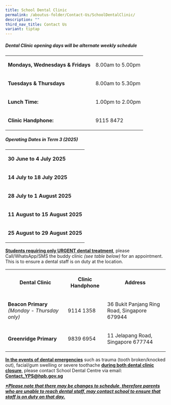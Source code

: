 ```yaml
---
title: School Dental Clinic
permalink: /aboutus-folder/Contact-Us/SchoolDentalClinic/
description: ""
third_nav_title: Contact Us
variant: tiptap
---
```

<h5>Dental Clinic opening days will be alternate weekly schedule</h5>
<table style="minWidth: 50px">
<colgroup>
<col>
<col>
</colgroup>
<tbody>
<tr>
<td rowspan="1" colspan="1">
<p><strong>Mondays, Wednesdays &amp; Fridays</strong>
</p>
</td>
<td rowspan="1" colspan="1">
<p>8.00am to 5.00pm</p>
</td>
</tr>
<tr>
<td rowspan="1" colspan="1">
<p><strong>Tuesdays &amp; Thursdays</strong>
</p>
</td>
<td rowspan="1" colspan="1">
<p>8.00am to 5.30pm</p>
</td>
</tr>
<tr>
<td rowspan="1" colspan="1">
<p><strong>Lunch Time:</strong>
</p>
</td>
<td rowspan="1" colspan="1">
<p>1.00pm to 2.00pm</p>
</td>
</tr>
<tr>
<td rowspan="1" colspan="1">
<p><strong>Clinic Handphone:</strong>
</p>
</td>
<td rowspan="1" colspan="1">
<p>9115 8472</p>
</td>
</tr>
</tbody>
</table>
<p></p>
<h5>Operating Dates in Term 3 (2025)</h5>
<table style="minWidth: 25px">
<colgroup>
<col>
</colgroup>
<tbody>
<tr>
<td rowspan="1" colspan="1">
<p><strong>30 June to 4 July 2025</strong>
</p>
</td>
</tr>
<tr>
<td rowspan="1" colspan="1">
<p><strong>14 July to 18 July 2025</strong>
</p>
</td>
</tr>
<tr>
<td rowspan="1" colspan="1">
<p><strong>28 July to 1 August 2025</strong>
</p>
</td>
</tr>
<tr>
<td rowspan="1" colspan="1">
<p><strong>11 August to 15 August 2025</strong>
</p>
</td>
</tr>
<tr>
<td rowspan="1" colspan="1">
<p><strong>25 August to 29 August 2025</strong>
</p>
</td>
</tr>
</tbody>
</table>
<p></p>
<p><strong><u>Students requiring only URGENT dental treatment</u></strong>,
please Call/WhatsApp/SMS the buddy clinic <em>(see table below) </em>for
an appointment. This is to ensure a dental staff is on duty at the location.</p>
<p></p>
<table style="minWidth: 75px">
<colgroup>
<col>
<col>
<col>
</colgroup>
<tbody>
<tr>
<th rowspan="1" colspan="1">
<p><strong>Dental Clinic</strong>
</p>
</th>
<th rowspan="1" colspan="1">
<p><strong>Clinic Handphone</strong>
</p>
</th>
<th rowspan="1" colspan="1">
<p><strong>Address</strong>
</p>
</th>
</tr>
<tr>
<td rowspan="1" colspan="1">
<p><strong>Beacon Primary </strong><em>(Monday - Thursday only)</em>
</p>
</td>
<td rowspan="1" colspan="1">
<p>9114 1358</p>
</td>
<td rowspan="1" colspan="1">
<p>36 Bukit Panjang Ring Road, Singapore 679944</p>
</td>
</tr>
<tr>
<td rowspan="1" colspan="1">
<p><strong>Greenridge Primary</strong>
</p>
</td>
<td rowspan="1" colspan="1">
<p>9839 6954</p>
</td>
<td rowspan="1" colspan="1">
<p>11 Jelapang Road, Singapore 677744</p>
</td>
</tr>
</tbody>
</table>
<p><strong><u>In the events of dental emergencies</u></strong> such as trauma
(tooth broken/knocked out), facial/gum swelling or severe toothache <strong><u>during both dental clinic closure</u></strong>,
please contact School Dental Centre via email: <strong><a href="mailto:Contact_YPS@hpb.gov.sg" rel="noopener nofollow" target="_blank">Contact_YPS@hpb.gov.sg</a></strong>
</p>
<p></p>
<p><strong><em><u>*Please note that there may be changes to schedule, therefore parents who are unable to reach dental staff, may contact school to ensure that staff is on duty on that day.</u></em></strong>
</p>
<p></p>